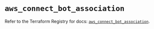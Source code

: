 # `aws_connect_bot_association`

Refer to the Terraform Registry for docs: [`aws_connect_bot_association`](https://registry.terraform.io/providers/hashicorp/aws/6.4.0/docs/resources/connect_bot_association).
